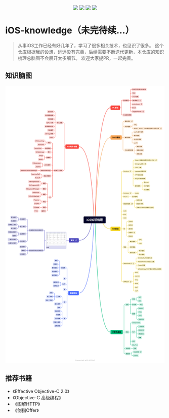 <p align='center'>
<img src="https://img.shields.io/badge/platform-iOS-ff69b4.svg">
<img src="https://img.shields.io/badge/language-Objective--C-orange.svg">
<img src="https://img.shields.io/badge/language-Swift-abcdef.svg">
<img src="https://img.shields.io/badge/PR-welcome%20!-brightgreen.svg?colorA=a0cd34">
</p>

# iOS-knowledge（未完待续...）
> 从事iOS工作已经有好几年了，学习了很多相关技术，也见识了很多。
> 这个仓库根据我的设想，远远没有完善，后续需要不断迭代更新，本仓库的知识梳理总脑图不会展开太多细节。
> 欢迎大家提PR，一起完善。

## 知识脑图
![iOS-knowledge](assets/iOS-knowledge.png)

## 推荐书籍
- 《Effective Objective-C 2.0》
- 《Objective-C 高级编程》
- 《图解HTTP》
- 《剑指Offer》
